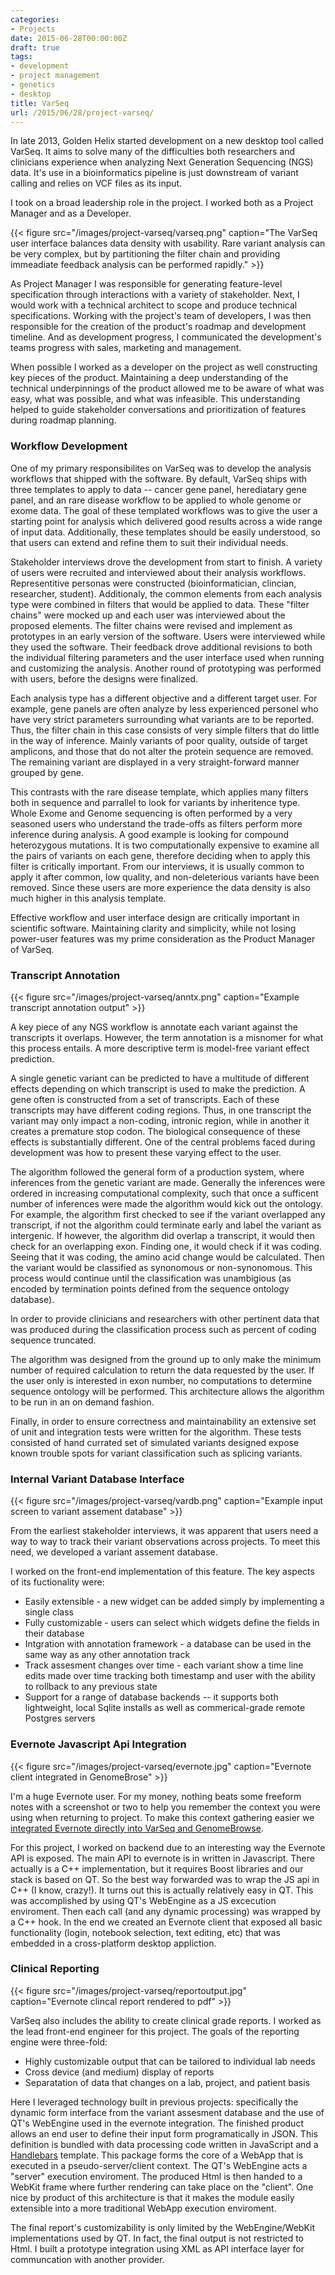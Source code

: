 ```yaml
---
categories:
- Projects
date: 2015-06-28T00:00:00Z
draft: true
tags:
- development
- project management
- genetics
- desktop
title: VarSeq
url: /2015/06/28/project-varseq/
---
```


In late 2013, Golden Helix started development on a new desktop tool called VarSeq. It aims to solve many of the difficulties both researchers and clinicians experience when analyzing Next Generation Sequencing (NGS) data. It's use in a bioinformatics pipeline is just downstream of variant calling and relies on VCF files as its input.

I took on a broad leadership role in the project. I worked both as a Project Manager and as a Developer.

{{< figure src="/images/project-varseq/varseq.png" caption="The VarSeq user interface balances data density with usability. Rare variant analysis can be very complex, but by partitioning the filter chain and providing immeadiate feedback analysis can be performed rapidly." >}}

As Project Manager I was responsible for generating feature-level specification through interactions with a variety of stakeholder. Next, I would work with a technical architect to scope and produce technical specifications. Working with the project's team of developers, I was then responsible for the creation of the product's roadmap and development timeline. And as development progress, I communicated the development's teams progress with sales, marketing and management.

When possible I worked as a developer on the project as well constructing key pieces of the product. Maintaining a deep understanding of the technical underpinnings of the product allowed me to be aware of what was easy, what was possible, and what was infeasible. This understanding helped to guide stakeholder conversations and prioritization of features during roadmap planning.

### Workflow Development

One of my primary responsibilites on VarSeq was to develop the analysis workflows that shipped with the software. By default, VarSeq ships with three templates to apply to data -- cancer gene panel, herediatary gene panel, and an rare disease workflow to be applied to whole genome or exome data. The goal of these templated workflows was to give the user a starting point for analysis which delivered good results across a wide range of input data. Additionally, these templates should be easily understood, so that users can extend and refine them to suit their individual needs.

Stakeholder interviews drove the development from start to finish. A variety of users were recruited and interviewed about their analysis workflows. Representitive personas were constructed (bioinformatician, clincian, researcher, student). Additionaly, the common elements from each analysis type were combined in filters that would be applied to data. These "filter chains" were mocked up and each user was interviewed about the proposed elements. The filter chains were revised and implement as prototypes in an early version of the software. Users were interviewed while they used the software. Their feedback drove additional revisions to both the individual filtering parameters and the user interface used when running and customizing the analysis. Another round of prototyping was performed with users, before the designs were finalized.

Each analysis type has a different objective and a different target user. For example, gene panels are often analyze by less experienced personel who have very strict parameters surrounding what variants are to be reported. Thus, the filter chain in this case consists of very simple filters that do little in the way of inference. Mainly variants of poor quality, outside of target amplicons, and those that do not alter the protein sequence are removed. The remaining variant are displayed in a very straight-forward manner grouped by gene.

This contrasts with the rare disease template, which applies many filters both in sequence and parrallel to look for variants by inheritence type. Whole Exome and Genome sequencing is often performed by a very seasoned users who understand the trade-offs as filters perform more inference during analysis. A good example is looking for compound heterozygous mutations. It is two computationally expensive to examine all the pairs of variants on each gene, therefore deciding when to apply this filter is critically important. From our interviews, it is usually common to apply it after common, low quality, and non-deleterious variants have been removed. Since these users are more experience the data density is also much higher in this analysis template.

Effective workflow and user interface design are critically important in scientific software. Maintaining clarity and simplicity, while not losing power-user features was my prime consideration as the Product Manager of VarSeq. 


### Transcript Annotation

{{< figure src="/images/project-varseq/anntx.png" caption="Example transcript annotation output" >}}

A key piece of any NGS workflow is annotate each variant against the transcripts it overlaps. However, the term annotation is a misnomer for what this process entails. A more descriptive term is model-free variant effect prediction.

A single genetic variant can be predicted to have a multitude of different effects depending on which transcript is used to make the prediction. A gene often is constructed from a set of transcripts. Each of these transcripts may have different coding regions. Thus, in one transcript the variant may only impact a non-coding, intronic region, while in another it creates a premature stop codon. The biological consequence of these effects is substantially different. One of the central problems faced during development was how to present these varying effect to the user.

The algorithm followed the general form of a production system, where inferences from the genetic variant are made. Generally the inferences were ordered in increasing computational complexity, such that once a sufficent number of inferences were made the algorithm would kick out the ontology. For example, the algorithm first checked to see if the variant overlapped any transcript, if not the algorithm could terminate early and label the variant as intergenic. If however, the algorithm did overlap a transcript, it would then check for an overlapping exon. Finding one, it would check if it was coding. Seeing that it was coding, the amino acid change would be calculated. Then the variant would be classified as synonomous or non-synonomous. This process would continue until the classification was unambigious (as encoded by termination points defined from the sequence ontology database).

In order to provide clinicians and researchers with other pertinent data that was produced during the classification process such as percent of coding sequence truncated.

The algorithm was designed from the ground up to only make the minimum number of required calculation to return the data requested by the user. If the user only is interested in exon number, no computations to determine sequence ontology will be performed. This architecture allows the algorithm to be run in an on demand fashion.

Finally, in order to ensure correctness and maintainability an extensive set of unit and integration tests were written for the algorithm. These tests consisted of hand currated set of simulated variants designed expose known trouble spots for variant classification such as splicing variants.

### Internal Variant Database Interface

{{< figure src="/images/project-varseq/vardb.png" caption="Example input screen to variant assement database" >}}

From the earliest stakeholder interviews, it was apparent that users need a way to way to track their variant observations across projects. To meet this need, we developed a variant assement database.

I worked on the front-end implementation of this feature. The key aspects of its fuctionality were:

* Easily extensible - a new widget can be added simply by implementing a single class
* Fully customizable - users can select which widgets define the fields in their database
* Intgration with annotation framework - a database can be used in the same way as any other annotation track
* Track assesment changes over time - each variant show a time line edits made over time tracking both timestamp and user with the ability to rollback to any previous state
* Support for a range of database backends -- it supports both lightweight, local Sqlite installs as well as commerical-grade remote Postgres servers

### Evernote Javascript Api Integration

{{< figure src="/images/project-varseq/evernote.jpg" caption="Evernote client integrated in GenomeBrose" >}}

I'm a huge Evernote user. For my money, nothing beats some freeform notes with a screenshot or two to help you remember the context you were using when returning to project. To make this context gathering easier we [integrated Evernote directly into VarSeq and GenomeBrowse](http://blog.goldenhelix.com/ajesaitis/a-transcription-factor-for-genomebrowse-using-evernote-to-enable-sharing-genomic-analysis/).

For this project, I worked on backend due to an interesting way the Evernote API is exposed. The main API to evernote is in written in Javascript. There actually is a C++ implementation, but it requires Boost libraries and our stack is based on QT. So the best way forwarded was to wrap the JS api in C++ (I know, crazy!). It turns out this is actually relatively easy in QT. This was accomplished by using QT's WebEngine as a JS excecution enviroment. Then each call (and any dynamic processing) was wrapped by a C++ hook. In the end we created an Evernote client that exposed all basic functionality (login, notebook selection, text editing, etc) that was embedded in a cross-platform desktop appliction.

### Clinical Reporting

{{< figure src="/images/project-varseq/reportoutput.jpg" caption="Evernote clincal report rendered to pdf" >}}

VarSeq also includes the ability to create clinical grade reports. I worked as the lead front-end engineer for this project. The goals of the reporting engine were three-fold:

* Highly customizable output that can be tailored to individual lab needs
* Cross device (and medium) display of reports
* Separatation of data that changes on a lab, project, and patient basis

Here I leveraged technology built in previous projects: specifically the dynamic form interface from the variant assesment database and the use of QT's WebEngine used in the evernote integration. The finished product allows an end user to define their input form programatically in JSON. This definition is bundled with data processing code written in JavaScript and a [Handlebars](http://handlebarsjs.com/) template. This package forms the core of a WebApp that is executed in a pseudo-server/client context. The QT's WebEngine acts a "server" execution enviroment. The produced Html is then handed to a WebKit frame where further rendering can take place on the "client". One nice by product of this architecture is that it makes the module easily extensible into a more traditional WebApp execution enviroment.

The final report's customizability is only limited by the WebEngine/WebKit implementations used by QT. In fact, the final output is not restricted to Html. I built a prototype integration using XML as API interface layer for communcation with another provider.


